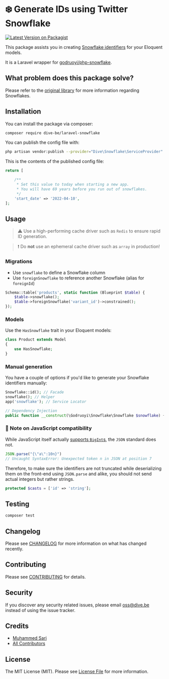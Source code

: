 # ❄️ Generate IDs using Twitter Snowflake

[![Latest Version on Packagist](https://img.shields.io/packagist/v/dive-be/laravel-snowflake.svg?style=flat-square)](https://packagist.org/packages/dive-be/laravel-snowflake)


This package assists you in creating [Snowflake identifiers](https://en.wikipedia.org/wiki/Snowflake_ID) for your Eloquent models.

It is a Laravel wrapper for [godruoyi/php-snowflake](https://github.com/godruoyi/php-snowflake).

## What problem does this package solve?

Please refer to the [original library](https://github.com/godruoyi/php-snowflake) for more information regarding Snowflakes.

## Installation

You can install the package via composer:

```bash
composer require dive-be/laravel-snowflake
```

You can publish the config file with:

```bash
php artisan vendor:publish --provider="Dive\Snowflake\ServiceProvider" --tag="config"
```

This is the contents of the published config file:

```php
return [

    /**
     * Set this value to today when starting a new app.
     * You will have 69 years before you run out of snowflakes.
     */
    'start_date' => '2022-04-10',
];
```

## Usage

> ⚠️ Use a high-performing cache driver such as `Redis` to ensure rapid ID generation. 

> ❗️ Do **not** use an ephemeral cache driver such as `array` in production!

### Migrations

- Use `snowflake` to define a Snowflake column
- Use `foreignSnowflake` to reference another Snowflake (alias for `foreignId`)

```php
Schema::table('products', static function (Blueprint $table) {
    $table->snowflake();
    $table->foreignSnowflake('variant_id')->constrained();
});
```

### Models

Use the `HasSnowflake` trait in your Eloquent models:

```php
class Product extends Model
{
    use HasSnowflake;
}
```

### Manual generation

You have a couple of options if you'd like to generate your Snowflake identifiers manually:

```php
Snowflake::id(); // Facade
snowflake(); // Helper
app('snowflake'); // Service Locator

// Dependency Injection
public function __construct(\Godruoyi\Snowflake\Snowflake $snowflake) {}
```

### 📣 Note on JavaScript compatibility

While JavaScript itself actually [supports `BigInt`s](https://developer.mozilla.org/en-US/docs/Web/JavaScript/Reference/Global_Objects/BigInt), 
the `JSON` standard does not.

```js
JSON.parse("{\"a\":10n}")
// Uncaught SyntaxError: Unexpected token n in JSON at position 7
```

Therefore, to make sure the identifiers are not truncated while deserializing them on the front-end using `JSON.parse` and alike, 
you should not send actual integers but rather strings.

```php
protected $casts = ['id' => 'string'];
```

## Testing

```bash
composer test
```

## Changelog

Please see [CHANGELOG](CHANGELOG.md) for more information on what has changed recently.

## Contributing

Please see [CONTRIBUTING](CONTRIBUTING.md) for details.

## Security

If you discover any security related issues, please email oss@dive.be instead of using the issue tracker.

## Credits

- [Muhammed Sari](https://github.com/mabdullahsari)
- [All Contributors](../../contributors)

## License

The MIT License (MIT). Please see [License File](LICENSE.md) for more information.
